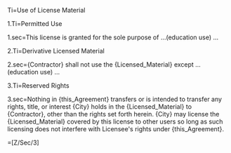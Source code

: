 Ti=Use of License Material

1.Ti=Permitted Use

1.sec=This license is granted for the sole purpose of ...(education use) ...

2.Ti=Derivative Licensed Material

2.sec={Contractor} shall not use the {Licensed_Material} except ... (education use) ...

3.Ti=Reserved Rights

3.sec=Nothing in {this_Agreement} transfers or is intended to transfer any rights, title, or interest {City} holds in the {Licensed_Material} to {Contractor}, other than the rights set forth herein. {City} may license the {Licensed_Material} covered by this license to other users so long as such licensing does not interfere with Licensee's rights under {this_Agreement}.

=[Z/Sec/3]